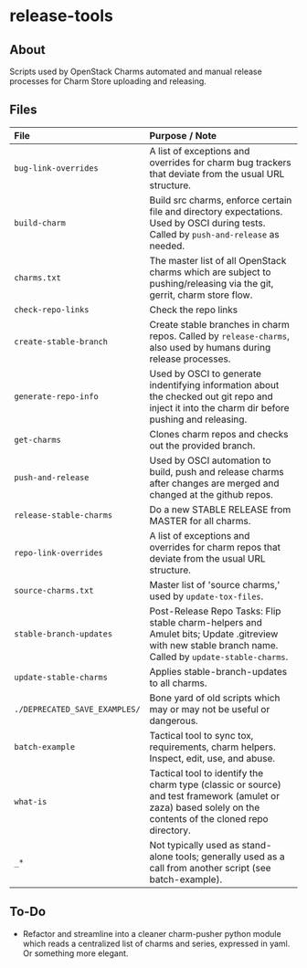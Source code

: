 # release-tools

## About
Scripts used by OpenStack Charms automated and manual release processes for Charm Store uploading and releasing.

## Files
File | Purpose / Note
:--- | :---
```bug-link-overrides```    | A list of exceptions and overrides for charm bug trackers that deviate from the usual URL structure.
```build-charm```           | Build src charms, enforce certain file and directory expectations.  Used by OSCI during tests.  Called by ```push-and-release``` as needed.
```charms.txt```            | The master list of all OpenStack charms which are subject to pushing/releasing via the git, gerrit, charm store flow.
```check-repo-links```      | Check the repo links
```create-stable-branch```  | Create stable branches in charm repos.  Called by ```release-charms```, also used by humans during release processes.
```generate-repo-info```    | Used by OSCI to generate indentifying information about the checked out git repo and inject it into the charm dir before pushing and releasing.
```get-charms```            | Clones charm repos and checks out the provided branch.
```push-and-release```      | Used by OSCI automation to build, push and release charms after changes are merged and changed at the github repos.
```release-stable-charms``` | Do a new STABLE RELEASE from MASTER for all charms.
```repo-link-overrides```   | A list of exceptions and overrides for charm repos that deviate from the usual URL structure.
```source-charms.txt```     | Master list of 'source charms,' used by ```update-tox-files```.
```stable-branch-updates``` | Post-Release Repo Tasks: Flip stable charm-helpers and Amulet bits;  Update .gitreview with new stable branch name. Called by ```update-stable-charms```.
```update-stable-charms```  | Applies stable-branch-updates to all charms.
```./DEPRECATED_SAVE_EXAMPLES/```         | Bone yard of old scripts which may or may not be useful or dangerous.
```batch-example```         | Tactical tool to sync tox, requirements, charm helpers.  Inspect, edit, use, and abuse.
```what-is```               | Tactical tool to identify the charm type (classic or source) and test framework (amulet or zaza) based solely on the contents of the cloned repo directory.
```_*```                    | Not typically used as stand-alone tools;  generally used as a call from another script (see batch-example).

## To-Do

* Refactor and streamline into a cleaner charm-pusher python module which reads a centralized list of charms and series, expressed in yaml.  Or something more elegant.
